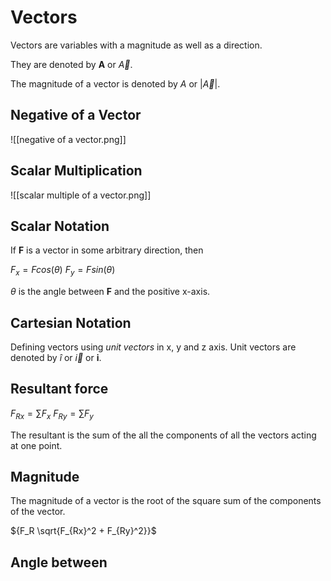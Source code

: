 # Vectors

Vectors are variables with a magnitude as well as a direction.

They are denoted by **A** or *${\vec{A}}$*.

The magnitude of a vector is denoted by *A* or |*${\vec{A}}$*|.

## Negative of a Vector

![[negative of a vector.png]]

## Scalar Multiplication
![[scalar multiple of a vector.png]]


## Scalar Notation
If **F** is a vector in some arbitrary direction, then

${F_x = F cos(\theta)}$
${F_y = F sin(\theta)}$

${\theta}$ is the angle between **F** and the positive x-axis.

## Cartesian Notation
Defining vectors using *unit vectors* in x, y and z axis. Unit vectors are denoted by ${\hat{i}}$ or *${\vec{i}}$* or **i**.

## Resultant force

${F_{Rx} = \sum{F_x}}$
${F_{Ry} = \sum{F_y}}$
 
 The resultant is the sum of the all the components of all the vectors acting at one point.
 
 ## Magnitude 
  The magnitude of a vector is the root of the square sum of the components of the vector.
  
  ${F_R \sqrt{F_{Rx}^2 + F_{Ry}^2}}$
  
  ## Angle between